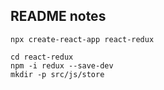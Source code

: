 ## README notes

```
npx create-react-app react-redux
```

```
cd react-redux
npm -i redux --save-dev
mkdir -p src/js/store
```